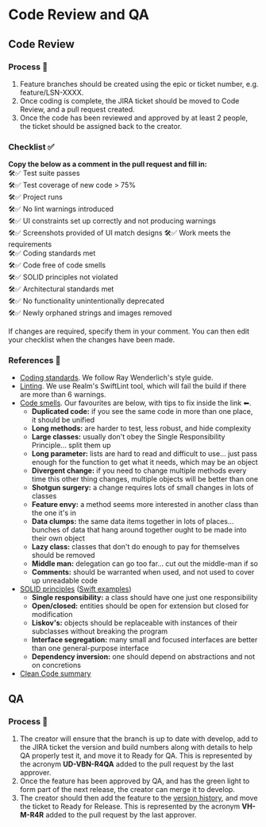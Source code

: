 # Code Review and QA

## Code Review
### Process 🔖
1. Feature branches should be created using the epic or ticket number, e.g. feature/LSN-XXXX.  
2. Once coding is complete, the JIRA ticket should be moved to Code Review, and a pull request created.  
3. Once the code has been reviewed and approved by at least 2 people, the ticket should be assigned back to the creator.

### Checklist ✅
**Copy the below as a comment in the pull request and fill in:**  
:hammer_and_wrench::white_check_mark: Test suite passes  
:hammer_and_wrench::white_check_mark: Test coverage of new code > 75%  
:hammer_and_wrench::white_check_mark: Project runs  
:hammer_and_wrench::white_check_mark: No lint warnings introduced  
:hammer_and_wrench::white_check_mark: UI constraints set up correctly and not producing warnings  
:hammer_and_wrench::white_check_mark: Screenshots provided of UI match designs 
:hammer_and_wrench::white_check_mark: Work meets the requirements  
:hammer_and_wrench::white_check_mark: Coding standards met  
:hammer_and_wrench::white_check_mark: Code free of code smells  
:hammer_and_wrench::white_check_mark: SOLID principles not violated  
:hammer_and_wrench::white_check_mark: Architectural standards met  
:hammer_and_wrench::white_check_mark: No functionality unintentionally deprecated  
:hammer_and_wrench::white_check_mark: Newly orphaned strings and images removed   

If changes are required, specify them in your comment. You can then edit your checklist when the changes have been made.

### References 📕
- [Coding standards](https://github.com/raywenderlich/swift-style-guide). We follow Ray Wenderlich's style guide.
- [Linting](https://github.com/realm/SwiftLint). We use Realm's SwiftLint tool, which will fail the build if there are more than 6 warnings.
- [Code smells](codesmells.pdf). Our favourites are below, with tips to fix inside the link ⬅.
   - **Duplicated code:** if you see the same code in more than one place, it should be unified
   - **Long methods:** are harder to test, less robust, and hide complexity
   - **Large classes:** usually don't obey the Single Responsibility Principle... split them up
   - **Long parameter:** lists are hard to read and difficult to use... just pass enough for the function to get what it needs, which may be an object
   - **Divergent change:** if you need to change multiple methods every time this other thing changes, multiple objects will be better than one
   - **Shotgun surgery:** a change requires lots of small changes in lots of classes
   - **Feature envy:** a method seems more interested in another class than the one it's in
   - **Data clumps:** the same data items together in lots of places... bunches of data that hang around together ought to be made into their own object
   - **Lazy class:** classes that don't do enough to pay for themselves should be removed
   - **Middle man:** delegation can go too far... cut out the middle-man if so
   - **Comments:** should be warranted when used, and not used to cover up unreadable code
- [SOLID principles](https://en.wikipedia.org/wiki/SOLID) ([Swift examples](SOLID.swift))
   - **Single responsibility:** a class should have one just one responsibility
   - **Open/closed:** entities should be open for extension but closed for modification
   - **Liskov's:** objects should be replaceable with instances of their subclasses without breaking the program
   - **Interface segregation:** many small and focused interfaces are better than one general-purpose interface
   - **Dependency inversion:** one should depend on abstractions and not on concretions
- [Clean Code summary](https://gist.github.com/wojteklu/73c6914cc446146b8b533c0988cf8d29)

## QA
### Process 🔖
1. The creator will ensure that the branch is up to date with develop, add to the JIRA ticket the version and build numbers along with details to help QA properly test it, and move it to Ready for QA. This is represented by the acronym **UD-VBN-R4QA** added to the pull request by the last approver.
2. Once the feature has been approved by QA, and has the green light to form part of the next release, the creator can merge it to develop.
3. The creator should then add the feature to the [version history](https://livestyled.atlassian.net/wiki/spaces/1LP/pages/103251969/iOS+Platform+Version+History), and move the ticket to Ready for Release. This is represented by the acronym **VH-M-R4R** added to the pull request by the last approver.
